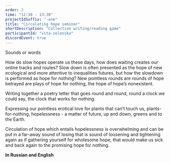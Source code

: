```yaml
---
order: 2
time: "12:30 - 13:30"
projectIdSuffix: "-one"
title: "Circulating hope seminar"
shortDescription: "Collective writing/reading game"
participantId: "vita-zelenska"
discordEvent: true
---
```


Sounds or words  


How do slow hopes operate us these days, how does waiting creates our online tracks and routes? Slow down is often presented as the hope of new ecological and more attentive to inequalities futures, but how the slowdown is performed as hope for nothing? New pointless rounds are rounds of hope betrayed are plays of hope for nothing, the hope of hope’s nonexistent.  


Writing together a poetry letter that goes round and round, round a clock we could say, the clock that works for nothing.  


Expressing our pointless erotical love for plants that can’t touch us, plants-for-nothing, hopelessness - a matter of future, up and down, greens and to the Earth.  


Circulation of hope which entails hopelessness is overwhelming and can be put in a far-away sound of losing that is sound of loosening and tightening again as if gathering yourself for wholesome hope, that would make us sick and back again to the promising hope for nothing.

**In Russian and English**
